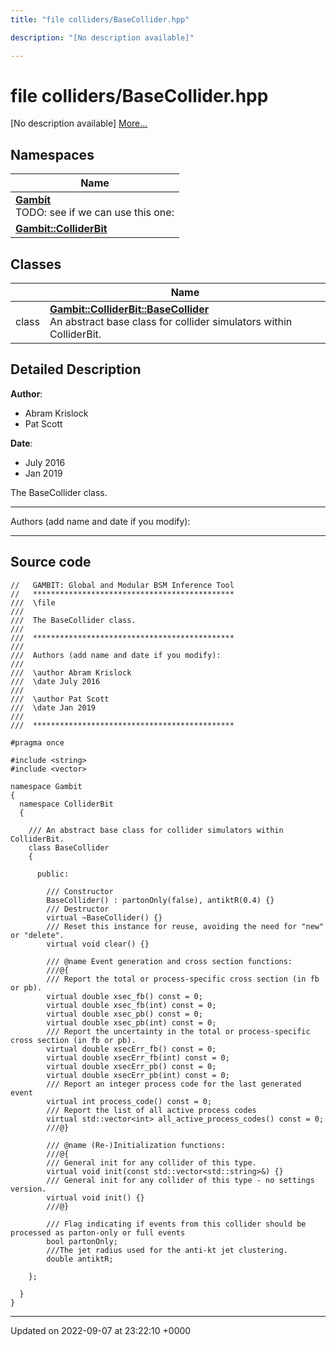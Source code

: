 ```yaml
---
title: "file colliders/BaseCollider.hpp"

description: "[No description available]"

---
```


# file colliders/BaseCollider.hpp

[No description available] [More...](#detailed-description)

## Namespaces

| Name           |
| -------------- |
| **[Gambit](/documentation/code/namespaces/namespacegambit/)** <br>TODO: see if we can use this one:  |
| **[Gambit::ColliderBit](/documentation/code/namespaces/namespacegambit_1_1colliderbit/)**  |

## Classes

|                | Name           |
| -------------- | -------------- |
| class | **[Gambit::ColliderBit::BaseCollider](/documentation/code/classes/classgambit_1_1colliderbit_1_1basecollider/)** <br>An abstract base class for collider simulators within ColliderBit.  |

## Detailed Description


**Author**: 

  * Abram Krislock 
  * Pat Scott 


**Date**: 

  * July 2016
  * Jan 2019


The BaseCollider class.



------------------

Authors (add name and date if you modify):



------------------




## Source code

```
//   GAMBIT: Global and Modular BSM Inference Tool
//   *********************************************
///  \file
///
///  The BaseCollider class.
///
///  *********************************************
///
///  Authors (add name and date if you modify):
///
///  \author Abram Krislock
///  \date July 2016
///
///  \author Pat Scott
///  \date Jan 2019
///
///  *********************************************

#pragma once

#include <string>
#include <vector>

namespace Gambit
{
  namespace ColliderBit
  {

    /// An abstract base class for collider simulators within ColliderBit.
    class BaseCollider
    {

      public:

        /// Constructor
        BaseCollider() : partonOnly(false), antiktR(0.4) {}
        /// Destructor
        virtual ~BaseCollider() {}
        /// Reset this instance for reuse, avoiding the need for "new" or "delete".
        virtual void clear() {}

        /// @name Event generation and cross section functions:
        ///@{
        /// Report the total or process-specific cross section (in fb or pb).
        virtual double xsec_fb() const = 0;
        virtual double xsec_fb(int) const = 0;
        virtual double xsec_pb() const = 0;
        virtual double xsec_pb(int) const = 0;
        /// Report the uncertainty in the total or process-specific cross section (in fb or pb).
        virtual double xsecErr_fb() const = 0;
        virtual double xsecErr_fb(int) const = 0;
        virtual double xsecErr_pb() const = 0;
        virtual double xsecErr_pb(int) const = 0;
        /// Report an integer process code for the last generated event
        virtual int process_code() const = 0;
        /// Report the list of all active process codes
        virtual std::vector<int> all_active_process_codes() const = 0;
        ///@}

        /// @name (Re-)Initialization functions:
        ///@{
        /// General init for any collider of this type.
        virtual void init(const std::vector<std::string>&) {}
        /// General init for any collider of this type - no settings version.
        virtual void init() {}
        ///@}

        /// Flag indicating if events from this collider should be processed as parton-only or full events
        bool partonOnly;
        ///The jet radius used for the anti-kt jet clustering.
        double antiktR;

    };

  }
}
```


-------------------------------

Updated on 2022-09-07 at 23:22:10 +0000
